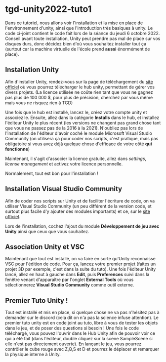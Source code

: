 # tgd-unity2022-tuto1

Dans ce tutoriel, nous allons voir l'installation et la mise en place de l'environnement d'unity, ainsi que l'introduction très basiques à unity. Le code ci-joint contient le code fait lors de la séance du jeudi 6 octobre 2022.
Conseil avant toute installation, Unity peut prendre pas mal de place sur vos disques durs, donc décidez bien d'où vous souhaitez installer tout ça (surtout car la machine virtuelle de l'école prend **aussi** énormément de place).

## Installation Unity

Afin d'installer Unity, rendez-vous sur la page de téléchargement du [site officiel](https://unity.com/fr/download) où vous pourrez télécharger le hub unity, permettant de gérer vos divers projets. (La licence utilisée ne coûte rien tant que vous ne gagnez pas plus de 100 000 $, pour plus de précision, cherchez par vous même mais vous ne risquez rien à TGD)

Une fois que le hub est installé, lancez le, créez votre compte unity et associez le. Ensuite, allez dans la catégorie **Installs** dans le hub, et installez l'éditeur Unity le plus récent (les versions ne changent pas grand chose tant que vous ne passez pas de la 2016 à la 2021). N'oubliez pas lors de l'installation de l'éditeur d'avoir coché le module Microsoft Visual Studio Community (on utilisera ça pour coder nos scripts, c'est pratique, mais pas obligatoire si vous avez déjà quelque chose d'efficace de votre côté **qui fonctionne**)

Maintenant, il s'agit d'associer la licence gratuite, allez dans *settings*, *license management* et activez votre licence personnelle.

Normalement, tout est bon pour l'installation !


## Installation Visual Studio Community 

Afin de coder nos scripts sur Unity et de faciliter l'écriture de code, on va utiliser Visual Studio Community (un peu différent de la version code, et surtout plus facile d'y ajouter des modules importants) et ce, sur le [site officiel](https://visualstudio.microsoft.com/fr/vs/community/).

Lors de l'installation, cochez l'ajout du module **Développement de jeu avec Unity** ainsi que ceux que vous souhaitez.


## Association Unity et VSC

Maintenant que tout est installé, on va faire en sorte qu'Unity reconnaisse VSC pour l'édition de code.
Pour ça, lancez votre premier projet (faites un projet 3D par exemple, c'est dans la suite du tuto).
Une fois l'éditeur Unity lancé, allez en haut à gauche dans **Edit**, puis **Preferences** suivi dans la fenêtre venant d'apparaître par l'onglet **External Tools** où vous sélectionnerez **Visual Studio Community** comme outil externe.


## Premier Tuto Unity !

Tout est installé et mis en place, si quelque chose ne va pas n'hésitez pas à demander sur le discord (cela dit on n'a pas la science infuse attention).
Le premier tuto unity est en code joint au tuto, libre à vous de tester les objets dans le jeu, et de poser des questions si besoin !
Une fois le code téléchargé, vous pouvez l'ouvrir dans le Hub Unity afin de pouvoir voir ce qui a été fait (dans l'éditeur, double cliquez sur la scene SampleScene si elle n'est pas directement ouverte). En lançant le jeu, vous pourrez contrôler le cube rouge avec Z,Q,S et D et pourrez le déplacer et remarquer la physique interne à Unity.

